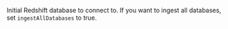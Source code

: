 Initial Redshift database to connect to. If you want to ingest all databases, set `ingestAllDatabases` to true.